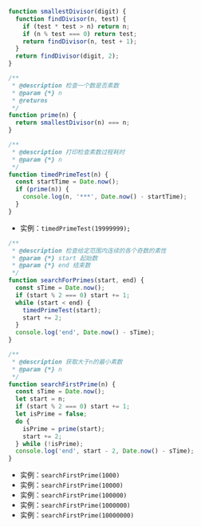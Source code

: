 
```javascript
function smallestDivisor(digit) {
  function findDivisor(n, test) {
    if (test * test > n) return n;
    if (n % test === 0) return test;
    return findDivisor(n, test + 1);
  }
  return findDivisor(digit, 2);
}

/**
 * @description 检查一个数是否素数
 * @param {*} n
 * @returns
 */
function prime(n) {
  return smallestDivisor(n) === n;
}

/**
 * @description 打印检查素数过程耗时
 * @param {*} n
 */
function timedPrimeTest(n) {
  const startTime = Date.now();
  if (prime(n)) {
    console.log(n, '***', Date.now() - startTime);
  }
}
```
- 实例：```timedPrimeTest(19999999);```

```javascript
/**
 * @description 检查给定范围内连续的各个奇数的素性
 * @param {*} start 起始数
 * @param {*} end 结束数
 */
function searchForPrimes(start, end) {
  const sTime = Date.now();
  if (start % 2 === 0) start += 1;
  while (start < end) {
    timedPrimeTest(start);
    start += 2;
  }
  console.log('end', Date.now() - sTime);
}

/**
 * @description 获取大于n的最小素数
 * @param {*} n
 */
function searchFirstPrime(n) {
  const sTime = Date.now();
  let start = n;
  if (start % 2 === 0) start += 1;
  let isPrime = false;
  do {
    isPrime = prime(start);
    start += 2;
  } while (!isPrime);
  console.log('end', start - 2, Date.now() - sTime);
}
```
- 实例：```searchFirstPrime(1000)```
- 实例：```searchFirstPrime(10000)```
- 实例：```searchFirstPrime(100000)```
- 实例：```searchFirstPrime(1000000)```
- 实例：```searchFirstPrime(10000000)```

